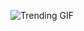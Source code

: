
<!-- GIF_SECTION -->
![Trending GIF](https://media3.giphy.com/media/v1.Y2lkPThiYjIxNzcyM2N6czU5cDN0cW13N3NuYmU1MHgwODN6NnBmM2hvY3hvOHd6OG1rayZlcD12MV9naWZzX3NlYXJjaCZjdD1n/rrsMWkp9shbXJPA2D6/giphy.gif)
<!-- END_GIF_SECTION -->
